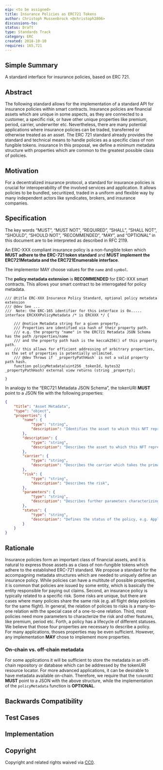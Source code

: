 ```yaml
---
eip: <to be assigned>
title: Insurance Policies as ERC721 Tokens
author: Christoph Mussenbrock <@christoph2806>
discussions-to: 
status: Draft
type: Standards Track
category: ERC
created: 2018-10-10
requires: 165,721
---
```


## Simple Summary
<!--"If you can't explain it simply, you don't understand it well enough." Provide a simplified and layman-accessible explanation of the EIP.-->
A standard interface for insurance policies, based on ERC 721.

## Abstract
<!--A short (~200 word) description of the technical issue being addressed.-->
The following standard allows for the implementation of a standard API for insurance policies within smart contracts. 
Insurance policies are financial assets which are unique in some aspects, as they are connected to a customer, a specific risk, or have other unique properties like premium, period, carrier, underwriter etc.
Nevertheless, there are many potential applications where insurance policies can be traded, transferred or otherwise treated as an asset.
The ERC 721 standard already provides the standard and technical means to handle policies as a specific class of non fungible tokens.
insurance In this proposal, we define a minimum metadata structure with properties which are common to the greatest possible class of policies.

## Motivation
<!--The motivation is critical for EIPs that want to change the Ethereum protocol. It should clearly explain why the existing protocol specification is inadequate to address the problem that the EIP solves. EIP submissions without sufficient motivation may be rejected outright.-->
For a decentralized insurance protocol, a standard for insurance policies is crucial for interoperability of the involved services and application.
It allows policies to be bundled, securitized, traded in a uniform and flexible way by many independent actors like syndicates, brokers, and insurance companies.

## Specification
<!--The technical specification should describe the syntax and semantics of any new feature. The specification should be detailed enough to allow competing, interoperable implementations for any of the current Ethereum platforms (go-ethereum, parity, cpp-ethereum, ethereumj, ethereumjs, and [others](https://github.com/ethereum/wiki/wiki/Clients)).-->
The key words “MUST”, “MUST NOT”, “REQUIRED”, “SHALL”, “SHALL NOT”, “SHOULD”, “SHOULD NOT”, “RECOMMENDED”, “MAY”, and “OPTIONAL” in this document are to be interpreted as described in RFC 2119.

An ERC-XXX compliant insurance policy is a non-fungible token which **MUST adhere to the ERC-721 token standard** and **MUST implement the
ERC721Metadata and the  ERC721Enumerable interface**.

The implementor MAY choose values for the ```name``` and ```symbol```.

The **policy metadata extension** is **RECOMMENDED** for ERC-XXX smart contracts. 
This allows your smart contract to be interrogated for policy metadata.

```solidity
/// @title ERC-XXX Insurance Policy Standard, optional policy metadata extension
/// @dev See ...
///  Note: the ERC-165 identifier for this interface is 0x.....
interface ERCXXXPolicyMetadata /* is ERCXXX */ {

    /// @notice Metadata string for a given property.
    /// Properties are identified via hash of their property path.
    /// e.g. the property "name" in the ERC721 Metadata JSON Schema has the path /properties/name
    /// and the property path hash is the keccak256() of this property path. 
    /// this allows for efficient addressing of arbitrary properties, as the set of properties is potentially unlimited.
    /// @dev Throws if `_propertyPathHash` is not a valid property path hash. 
    function policyMetadata(uint256 _tokenId, bytes32 _propertyPathHash) external view returns (string _property);

}
```

In analogy to the “ERC721 Metadata JSON Schema”, the tokenURI **MUST** point to a JSON file with the following properties:
```json
{
    "title": "Asset Metadata",
    "type": "object",
    "properties": {
        "name": {
            "type": "string",
            "description": "Identifies the asset to which this NFT represents",
        },
        "description": {
            "type": "string",
            "description": "Describes the asset to which this NFT represents",
        },
        "carrier": {
            "type": "string",
            "description": "Describes the carrier which takes the primary risk",
        },
        "risk": {
            "type": "string",
            "description": "Describes the risk",
        },
        "parameters": {
            "type": "string",
            "description": "Describes further parameters characterizing the risk",
        },
        "status": {
            "type": "string",
            "description": "Defines the status of the policy, e.g. Applied, Underwritten, Claimed, Paid out, etc."
        }
    }
}
```

## Rationale
<!--The rationale fleshes out the specification by describing what motivated the design and why particular design decisions were made. It should describe alternate designs that were considered and related work, e.g. how the feature is supported in other languages. The rationale may also provide evidence of consensus within the community, and should discuss important objections or concerns raised during discussion.-->
Insurance policies form an important class of financial assets, and it is natural to express those assets as a class of non-fungible tokens which adhere to the established ERC-721 standard.
We propose a standard for the accompagning metadata structures which are needed to uniquely define an insurance policy.
While policies can have a multitute of possible properties, it is common that policies are issued by some entity, which is basically the entity responsible for paying out claims.
Second, an insurance policy is typically related to a specific risk. Some risks are unique, but there are cases where many policies share the same risk
(e.g. all flight delay policies for the same flight).
In general, the relation of policies to risks is a many-to-one relation with the special case of a one-to-one relation.
Third, most policies need more parameters to characterize the risk and other features, like premium, period etc.
Forth, a policy has a lifecycle of different statuses. 
We believe that those four properties are necessary to describe a policy. For many applications, thoses properties may be even sufficient. 
However, any implementation **MAY** chose to implement more properties.

### On-chain vs. off-chain metadata
For some applications it will be sufficient to store the metadata in an off-chain repository or database which can be addressed by the tokenURI resource locator.
For more advanced applications, it can be desirable to have metadata available on-chain. 
Therefore, we require that the ```tokenURI``` **MUST** point to a JSON with the above structure, while the implementation of the ```policyMetadata``` function is **OPTIONAL**.


## Backwards Compatibility
<!--All EIPs that introduce backwards incompatibilities must include a section describing these incompatibilities and their severity. The EIP must explain how the author proposes to deal with these incompatibilities. EIP submissions without a sufficient backwards compatibility treatise may be rejected outright.-->

## Test Cases
<!--Test cases for an implementation are mandatory for EIPs that are affecting consensus changes. Other EIPs can choose to include links to test cases if applicable.-->

## Implementation
<!--The implementations must be completed before any EIP is given status "Final", but it need not be completed before the EIP is accepted. While there is merit to the approach of reaching consensus on the specification and rationale before writing code, the principle of "rough consensus and running code" is still useful when it comes to resolving many discussions of API details.-->

## Copyright
Copyright and related rights waived via [CC0](https://creativecommons.org/publicdomain/zero/1.0/).

